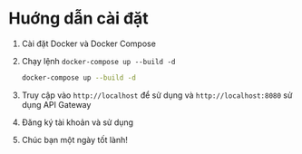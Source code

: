 # Huớng dẫn cài đặt

1. Cài đặt Docker và Docker Compose
2. Chạy lệnh `docker-compose up --build -d`

    ``` bash
    docker-compose up --build -d
    ```

3. Truy cập vào `http://localhost` để sử dụng và `http://localhost:8080` sử dụng API Gateway
4. Đăng ký tài khoản và sử dụng
5. Chúc bạn một ngày tốt lành!

